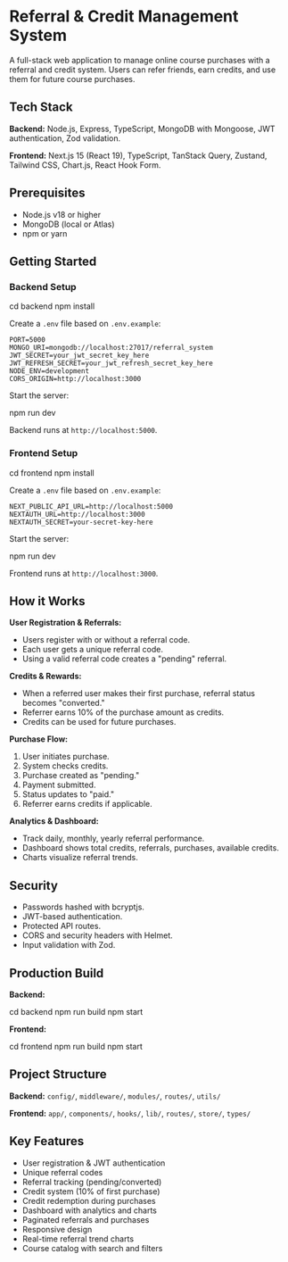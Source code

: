 # Referral & Credit Management System

A full-stack web application to manage online course purchases with a referral and credit system. Users can refer friends, earn credits, and use them for future course purchases.

## Tech Stack

**Backend:** Node.js, Express, TypeScript, MongoDB with Mongoose, JWT authentication, Zod validation.

**Frontend:** Next.js 15 (React 19), TypeScript, TanStack Query, Zustand, Tailwind CSS, Chart.js, React Hook Form.

## Prerequisites

* Node.js v18 or higher
* MongoDB (local or Atlas)
* npm or yarn

## Getting Started

### Backend Setup

cd backend
npm install

Create a `.env` file based on `.env.example`:

```
PORT=5000
MONGO_URI=mongodb://localhost:27017/referral_system
JWT_SECRET=your_jwt_secret_key_here
JWT_REFRESH_SECRET=your_jwt_refresh_secret_key_here
NODE_ENV=development
CORS_ORIGIN=http://localhost:3000
```

Start the server:

npm run dev

Backend runs at `http://localhost:5000`.

### Frontend Setup

cd frontend
npm install

Create a `.env` file based on `.env.example`:

```
NEXT_PUBLIC_API_URL=http://localhost:5000
NEXTAUTH_URL=http://localhost:3000
NEXTAUTH_SECRET=your-secret-key-here
```

Start the server:

npm run dev

Frontend runs at `http://localhost:3000`.

## How it Works

**User Registration & Referrals:**

* Users register with or without a referral code.
* Each user gets a unique referral code.
* Using a valid referral code creates a "pending" referral.

**Credits & Rewards:**

* When a referred user makes their first purchase, referral status becomes "converted."
* Referrer earns 10% of the purchase amount as credits.
* Credits can be used for future purchases.

**Purchase Flow:**

1. User initiates purchase.
2. System checks credits.
3. Purchase created as "pending."
4. Payment submitted.
5. Status updates to "paid."
6. Referrer earns credits if applicable.

**Analytics & Dashboard:**

* Track daily, monthly, yearly referral performance.
* Dashboard shows total credits, referrals, purchases, available credits.
* Charts visualize referral trends.

## Security

* Passwords hashed with bcryptjs.
* JWT-based authentication.
* Protected API routes.
* CORS and security headers with Helmet.
* Input validation with Zod.

## Production Build

**Backend:**

cd backend
npm run build
npm start

**Frontend:**

cd frontend
npm run build
npm start

## Project Structure

**Backend:** `config/`, `middleware/`, `modules/`, `routes/`, `utils/`

**Frontend:** `app/`, `components/`, `hooks/`, `lib/`, `routes/`, `store/`, `types/`

## Key Features

* User registration & JWT authentication
* Unique referral codes
* Referral tracking (pending/converted)
* Credit system (10% of first purchase)
* Credit redemption during purchases
* Dashboard with analytics and charts
* Paginated referrals and purchases
* Responsive design
* Real-time referral trend charts
* Course catalog with search and filters
